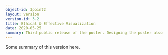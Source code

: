 ```yaml
---
object-id: 3point2
layout: version
version-id: 3.2
title: Ethical & Effective Visualization
date: 2020-05-25
summary: Third public release of the poster. Designing the poster also resulted in changes to the method. 
---
```


Some summary of this version here.
